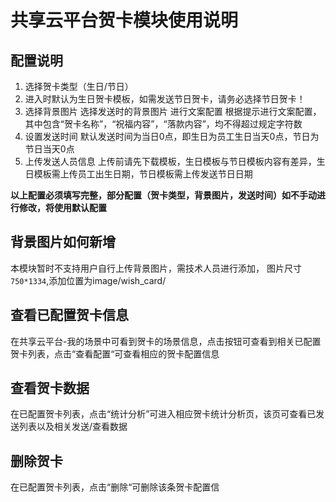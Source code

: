 # 共享云平台贺卡模块使用说明

## 配置说明
1. 选择贺卡类型（生日/节日）
1. 进入时默认为生日贺卡模板，如需发送节日贺卡，请务必选择节日贺卡！
1.  选择背景图片
选择发送时的背景图片
进行文案配置
根据提示进行文案配置，其中包含“贺卡名称”，“祝福内容”，“落款内容”，均不得超过规定字符数
1.  设置发送时间
默认发送时间为当日0点，即生日为员工生日当天0点，节日为节日当天0点
1.  上传发送人员信息
上传前请先下载模板，生日模板与节日模板内容有差异，生日模板需上传员工出生日期，节日模板需上传发送节日日期

**以上配置必须填写完整，部分配置（贺卡类型，背景图片，发送时间）如不手动进行修改，将使用默认配置**

## 背景图片如何新增

本模块暂时不支持用户自行上传背景图片，需技术人员进行添加， 图片尺寸`750*1334`,添加位置为image/wish_card/
## 查看已配置贺卡信息
在共享云平台-我的场景中可看到贺卡的场景信息，点击按钮可查看到相关已配置贺卡列表，点击“查看配置“可查看相应的贺卡配置信息
## 查看贺卡数据
在已配置贺卡列表，点击“统计分析”可进入相应贺卡统计分析页，该页可查看已发送列表以及相关发送/查看数据
## 删除贺卡
在已配置贺卡列表，点击“删除“可删除该条贺卡配置信